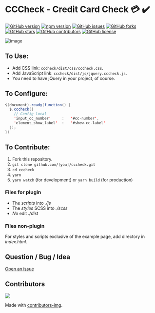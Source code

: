 # CCCheck - Credit Card Check :credit_card: :heavy_check_mark:

[![GitHub version](https://badge.fury.io/gh/RuanAragao%2Fcccheck.svg)](https://badge.fury.io/gh/RuanAragao%2Fcccheck)
[![npm version](https://badge.fury.io/js/cccheck.svg)](https://badge.fury.io/js/cccheck)
[![GitHub issues](https://img.shields.io/github/issues/RuanAragao/cccheck)](https://github.com/RuanAragao/cccheck/issues)
[![GitHub forks](https://img.shields.io/github/forks/RuanAragao/cccheck)](https://github.com/RuanAragao/cccheck/network)
[![GitHub stars](https://img.shields.io/github/stars/RuanAragao/cccheck)](https://github.com/RuanAragao/cccheck/stargazers)
[![GitHub contributors](https://img.shields.io/badge/dynamic/json?url=https://api.github.com/repos/RuanAragao/cccheck/contributors&query=length&label=contributors)](https://github.com/RuanAragao/cccheck/graphs/contributors)
[![GitHub license](https://img.shields.io/github/license/RuanAragao/cccheck)](https://github.com/RuanAragao/cccheck/blob/master/LICENSE)

![image](https://user-images.githubusercontent.com/1015013/136751876-6b6b27ea-ddb6-4ced-aae9-fd3089e050f9.png)

## To Use:
- Add CSS link: `cccheck/dist/css/cccheck.css`.  
- Add JavaScript link: `cccheck/dist/js/jquery.cccheck.js`.
- You need to have jQuery in your project, of course.

## To Configure:
```java
$(document).ready(function() {
  $.cccheck({
    // Config local
    'input_cc_number'     :   '#cc-number',
    'element_show_label'  :   '#show-cc-label'
  });
})
```

## To Contribute:
1. Fork this repository.
2. `git clone github.com/[you]/cccheck.git`
3. `cd cccheck`
4. `yarn`
5. `yarn watch` (for development) or `yarn build` (for production)

### Files for plugin 
- The *scripts* into *./js*
- The *styles* SCSS into *./scss*
- *No* edit *./dist*

### Files non-plugin
For styles and scripts exclusive of the example page, add directory in *index.html*.

## Question / Bug / Idea
[Open an issue](https://github.com/RuanAragao/cccheck/issues)

## Contributors
<a href="https://github.com/RuanAragao/cccheck/graphs/contributors">
  <img src="https://contrib.rocks/image?repo=RuanAragao/cccheck" />
</a>

Made with [contributors-img](https://contrib.rocks).
